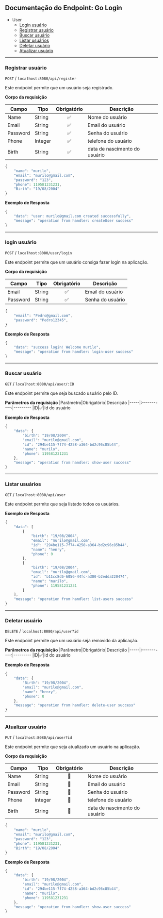 ## **Documentação do Endpoint: Go Login**

- User
    - [Login usuário](#login-usuário)
    - [Registrar usuário](#registrar-usuário)
    - [Buscar usuário](#buscar-usuário)
    - [Listar usuários](#listar-usuários)
    - [Deletar usuário](#deletar-usuário)
    - [Atualizar usuário](#atualizar-usuário)
---

### **Registrar usuário**

`POST` / `localhost:8080/api/register`
 
Este endpoint permite que um usuário seja registrado.

**Corpo da requisição**

|Campo|Tipo|Obrigatório|Descrição
|-----|----|:-----------:|---------
|Name|String|✅|Nome do usuário
|Email|String|✅|Email do usuário
|Password|String|✅|Senha do usuário
|Phone|Integer|✅|telefone do usuário
|Birth|String|✅|data de nascimento do usuário

```js
{   
    "name": "murilo",
    "email": "murilo@gmail.com",
    "password": "123",
    "phone": 119581231231,
    "Birth": "19/08/2004"
}
```

**Exemplo de Resposta**

```js
{
    "data": "user: murilo@gmail.com created successfully",
    "message": "operation from handler: createUser success"
}
```

---

### **login usuário**

`POST` / `localhost:8080/user/login`
  
Este endpoint permite que um usuário consiga fazer login na aplicação.

**Corpo da requisição**

|Campo|Tipo|Obrigatório|Descrição
|-----|----|:-----------:|---------
|Email|String|✅|Email do usuário
|Password|String|✅|Senha do usuário

```js
{
    "email": "Pedro@gmail.com",
    "password": "Pedro12345",
}
```

**Exemplo de Resposta**

```js
{
    "data": "success login! Welcome murilo",
    "message": "operation from handler: login-user success"
}
```

---

### **Buscar usuário**

`GET` / `localhost:8080/api/user/:ID`

Este endpoint permite que seja buscado usuário pelo ID.

**Parâmetros da requisição**
|Parâmetro|Obrigatório|Descrição
|-----|:-----------:|---------
|ID|✅|Id do usuário

**Exemplo de Resposta**

```js
{
    "data": {
        "birth": "19/08/2004",
        "email": "murilo@gmail.com",
        "id": "294be115-7f74-4258-a364-bd2c96c85b44",
        "name": "murilo",
        "phone": 119581231231
    },
    "message": "operation from handler: show-user success"
}
```

---

### **Listar usuários**

`GET` / `localhost:8080/api/user`

Este endpoint permite que seja listado todos os usuários.

**Exemplo de Resposta**

```js
{
    "data": [
        {
            "birth": "19/08/2004",
            "email": "murilo@gmail.com",
            "id": "294be115-7f74-4258-a364-bd2c96c85b44",
            "name": "henry",
            "phone": 0
        },
        {
            "birth": "19/08/2004",
            "email": "murilo@gmail.com",
            "id": "b11cc8d5-6056-44fc-a380-b2edda220474",
            "name": "murilo",
            "phone": 119581231231
        }
    ],
    "message": "operation from handler: list-users success"
}
```

---

### **Deletar usuário**

`DELETE` / `localhost:8080/api/user?id`
  
Este endpoint permite que um usuário seja removido da aplicação.

**Parâmetros da requisição**
|Parâmetro|Obrigatório|Descrição
|-----|:-----------:|---------
|ID|✅|Id do usuário

**Exemplo de Resposta**

```js
{
    "data": {
        "Birth": "19/08/2004",
        "email": "murilo@gmail.com",
        "name": "henry",
        "phone": 0
    },
    "message": "operation from handler: delete-user success"
}
```

---

### **Atualizar usuário**

`PUT` / `localhost:8080/api/user?id`
  
Este endpoint permite que seja atualizado um usuário na aplicação.

**Corpo da requisição**

|Campo|Tipo|Obrigatório|Descrição
|-----|----|:-----------:|---------
|Name|String|🚫|Nome do usuário
|Email|String|🚫|Email do usuário
|Password|String|🚫|Senha do usuário
|Phone|Integer|🚫|telefone do usuário
|Birth|String|🚫|data de nascimento do usuário

```js
{   
    "name": "murilo",
    "email": "murilo@gmail.com",
    "password": "123",
    "phone": 119581231231,
    "Birth": "19/08/2004"
}
```

**Exemplo de Resposta**

```js
{
    "data": {
        "birth": "19/08/2004",
        "email": "murilo@gmail.com",
        "id": "294be115-7f74-4258-a364-bd2c96c85b44",
        "name": "murilo",
        "phone": 119581231231
    },
    "message": "operation from handler: show-user success"
}
```
